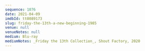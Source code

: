 ```yaml
---
sequence: 1076
date: 2021-04-09
imdbId: tt0089173
slug: friday-the-13th-a-new-beginning-1985
venue: null
venueNotes: null
medium: Blu-ray
mediumNotes: _Friday the 13th Collection_, Shout Factory, 2020
---
```

